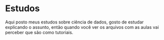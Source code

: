 # Estudos 
Aqui posto meus estudos sobre ciência de dados, gosto de estudar explicando o assunto, então quando você ver os arquivos com as aulas vai perceber que são como tutoriais.
